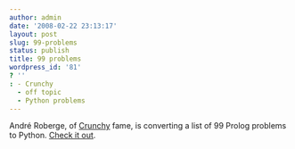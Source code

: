 ```yaml
---
author: admin
date: '2008-02-22 23:13:17'
layout: post
slug: 99-problems
status: publish
title: 99 problems
wordpress_id: '81'
? ''
: - Crunchy
  - off topic
  - Python problems
---
```


André Roberge, of [Crunchy](http://code.google.com/p/crunchy/) fame, is
converting a list of 99 Prolog problems to Python. [Check it
out](http://aroberge.blogspot.com/2008/02/99-problems-looking-for-volunteers.html).
